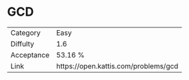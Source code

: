 # GCD

<table>
    <tr>
        <td>Category</td>
        <td>Easy</td>
    </tr>
    <tr>
        <td>Diffulty</td>
        <td>1.6</td>
    </tr>
    <tr>
        <td>Acceptance</td>
        <td>53.16 %</td>
    </tr>
    <tr>
        <td>Link</td>
        <td>https://open.kattis.com/problems/gcd</td>
    </tr>
</table>